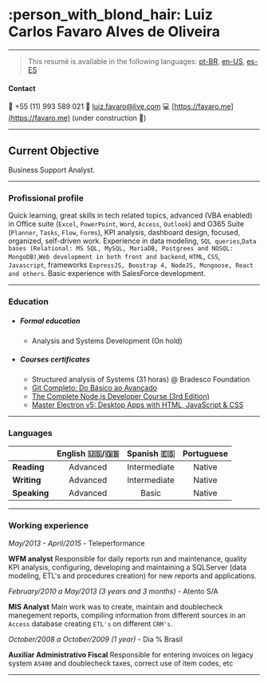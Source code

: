 # :person_with_blond_hair: Luiz Carlos Favaro Alves de Oliveira

---

> This resumé is available in the following languages:
> [pt-BR](./README_pt-BR.MD), [en-US](./README.MD), [es-ES](./README_es-ES.MD)

#### Contact

:calling: +55 (11) 993 589 021
:e-mail: luiz.favaro@live.com
:computer: [https://favaro.me](https://favaro.me) (under construction :construction:)

---

## Current Objective

Business Support Analyst.

---

### Profissional profile

Quick learning, great skills in tech related topics, advanced (VBA enabled) in Office suite (`Excel`, `PowerPoint`, `Word`, `Access`, `Outlook`) and O365 Suite (`Planner`, `Tasks`, `Flow`, `Forms`), KPI analysis, dashboard design, focused, organized, self-driven work.
Experience in data modeling, `SQL queries`,`Data bases (Relational: MS SQL, MySQL, MariaDB, Postgrees and NOSQL: MongoDB)`,`Web development in both front and backend`, `HTML`, `CSS`, `Javascript`, frameworks `ExpressJS, Boostrap 4, NodeJS, Mongoose, React and others`.
Basic experience with SalesForce development.

---

### Education

- ##### Formal education
  - Analysis and Systems Development (On hold)
- ##### Courses certificates
  - Structured analysis of Systems (31 horas) @ Bradesco Foundation
  - [Git Completo: Do Básico ao Avançado](https://www.udemy.com/certificate/UC-G9TBM6HV/)
  - [The Complete Node.js Developer Course (3rd Edition)](https://www.udemy.com/certificate/UC-F1EUNH27/)
  - [Master Electron v5: Desktop Apps with HTML, JavaScript & CSS](https://www.udemy.com/certificate/UC-3SOL87NX/)

---

### Languages

|              | English :us:/:uk: | Spanish :es: | Portuguese |
| :----------- | :---------------: | :----------: | :--------: |
| **Reading**  |     Advanced      | Intermediate |   Native   |
| **Writing**  |     Advanced      | Intermediate |   Native   |
| **Speaking** |     Advanced      |    Basic     |   Native   |

---

### Working experience

_May/2013 - April/2015_ - Teleperformance

**WFM analyst**
Responsible for daily reports run and maintenance, quality KPI analysis, configuring, developing and maintaining a SQLServer (data modeling, ETL's and procedures creation) for new reports and applications.

_February/2010 a May/2013 (3 years and 3 months)_ - Atento S/A

**MIS Analyst**
Main work was to create, maintain and doublecheck manegement reports, compiling information from different sources in an `Access` database creating `ETL's` on different `CRM's`.

_October/2008 a October/2009 (1 year)_ - Dia % Brasil

**Auxiliar Administrativo Fiscal**
Responsible for entering invoices on legacy system `AS400` and doublecheck taxes, correct use of item codes, etc

---

